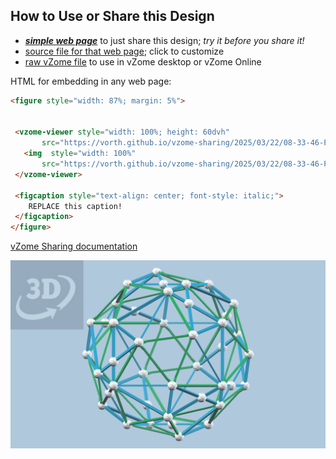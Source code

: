 
## How to Use or Share this Design

 - [***simple web page***](<https://vorth.github.io/vzome-sharing/2025/03/22/08-33-46-Pauls-green-blue-thing/>) to just share this design; *try it before you share it!*
 - [source file for that web page](<https://github.com/vorth/vzome-sharing/edit/main/2025/03/22/08-33-46-Pauls-green-blue-thing/index.md>); click to customize
 - [raw vZome file](<https://raw.githubusercontent.com/vorth/vzome-sharing/main/2025/03/22/08-33-46-Pauls-green-blue-thing/Pauls-green-blue-thing.vZome>) to use in vZome desktop or vZome Online
 
 HTML for embedding in any web page:
 ```html
<figure style="width: 87%; margin: 5%">
  
  
  <vzome-viewer style="width: 100%; height: 60dvh" 
        src="https://vorth.github.io/vzome-sharing/2025/03/22/08-33-46-Pauls-green-blue-thing/Pauls-green-blue-thing.vZome" >
    <img  style="width: 100%"
        src="https://vorth.github.io/vzome-sharing/2025/03/22/08-33-46-Pauls-green-blue-thing/Pauls-green-blue-thing.png" >
  </vzome-viewer>

  <figcaption style="text-align: center; font-style: italic;">
     REPLACE this caption!
  </figcaption>
</figure>

 ```

[vZome Sharing documentation](https://vzome.github.io/vzome/sharing.html#how-it-works)

![Image](<Pauls-green-blue-thing.png>)

